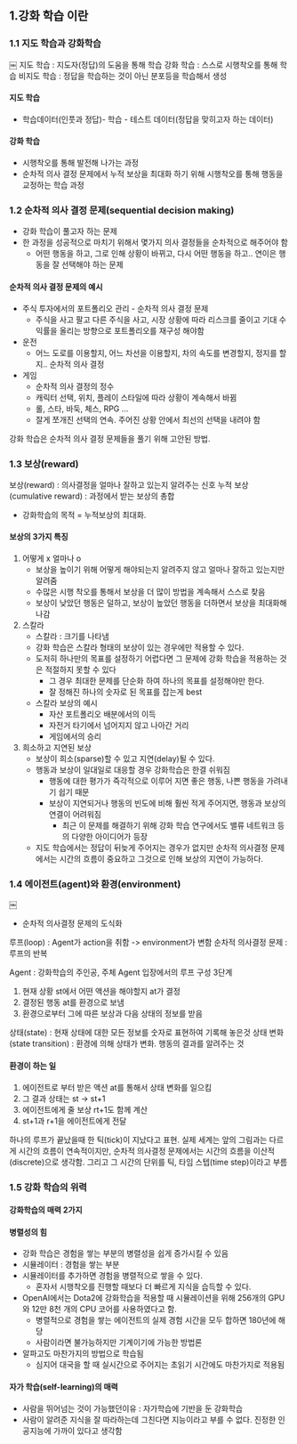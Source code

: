 ## 1.강화 학습 이란

### 1.1 지도 학습과 강화학습
￼
지도 학습 : 지도자(정답)의 도움을 통해 학습
강화 학습 : 스스로 시행착오를 통해 학습
비지도 학습 : 정답을 학습하는 것이 아닌 분포등을 학습해서 생성

#### 지도 학습
* 학습데이터(인풋과 정답)- 학습 - 테스트 데이터(정답을 맞히고자 하는 데이터)

#### 강화 학습
* 시행착오를 통해 발전해 나가는 과정
* 순차적 의사 결정 문제에서 누적 보상을 최대화 하기 위해 시행착오를 통해 행동을 교정하는 학습 과정

### 1.2 순차적 의사 결정 문제(sequential decision making)
* 강화 학습이 풀고자 하는 문제
* 한 과정을 성공적으로 마치기 위해서 몇가지 의사 결정들을 순차적으로 해주어야 함
    * 어떤 행동을 하고, 그로 인해 상황이 바뀌고, 다시 어떤 행동을 하고.. 연이은 행동을 잘 선택해야 하는 문제

#### 순차적 의사 결정 문제의 예시
* 주식 투자에서의 포트폴리오 관리 - 순차적 의사 결정 문제
    * 주식을 사고 팔고 다른 주식을 사고, 시장 상황에 따라 리스크를 줄이고 기대 수익률을 올리는 방향으로 포트폴리오를 재구성 해야함
* 운전
    * 어느 도로를 이용할지, 어느 차선을 이용할지, 차의 속도를 변경할지, 정지를 할지.. 순차적 의사 결정
* 게임
    * 순차적 의사 결정의 정수
    * 캐릭터 선택, 위치, 플레이 스타일에 따라 상황이 계속해서 바뀜
    * 롤, 스타, 바둑, 체스, RPG …
    * 잘게 쪼개진 선택의 연속. 주어진 상황 안에서 최선의 선택을 내려야 함

강화 학습은 순차적 의사 결정 문제들을 풀기 위해 고안된 방법.

### 1.3 보상(reward)

보상(reward) : 의사결정을 얼마나 잘하고 있는지 알려주는 신호
누적 보상(cumulative reward) : 과정에서 받는 보상의 총합
* 강화학습의 목적 = 누적보상의 최대화.

#### 보상의 3가지 특징
1. 어떻게 x 얼마나 o
    * 보상을 높이기 위해 어떻게 해야되는지 알려주지 않고 얼마나 잘하고 있는지만 알려줌
    * 수많은 시행 착오를 통해서 보상을 더 많이 방법을 계속해서 스스로 찾음
    * 보상이 낮았던 행동은 덜하고, 보상이 높았던 행동을 더하면서 보상을 최대화해 나감
2. 스칼라
    * 스칼라 : 크기를 나타냄
    * 강화 학습은 스칼라 형태의 보상이 있는 경우에만 적용할 수 있다.
    * 도저히 하나만의 목표를 설정하기 어렵다면 그 문제에 강화 학습을 적용하는 것은 적절하지 못할 수 있다
        * 그 경우 최대한 문제를 단순화 하여 하나의 목표를 설정해야만 한다.
        * 잘 정해진 하나의 숫자로 된 목표를 잡는게 best
    * 스칼라 보상의 예시
        * 자산 포트폴리오 배분에서의 이득
        * 자전거 타기에서 넘어지지 않고 나아간 거리
        * 게임에서의 승리
3. 희소하고 지연된 보상
    * 보상이 희소(sparse)할 수 있고 지연(delay)될 수 있다.
    * 행동과 보상이 일대일로 대응할 경우 강화학습은 한결 쉬워짐
        * 행동에 대한 평가가 즉각적으로 이루어 지면 좋은 행동, 나쁜 행동을 가려내기 쉽기 때문
        * 보상이 지연되거나 행동의 빈도에 비해 훨씬 적게 주어지면, 행동과 보상의 연결이 어려워짐
            * 최근 이 문제를 해결하기 위해 강화 학습 연구에서도 밸류 네트워크 등의 다양한 아이디어가 등장
    * 지도 학습에서는 정답이 뒤늦게 주어지는 경우가 없지만 순차적 의사결정 문제에서는 시간의 흐름이 중요하고 그것으로 인해 보상의 지연이 가능하다.

### 1.4 에이전트(agent)와 환경(environment)
￼
* 순차적 의사결정 문제의 도식화

루프(loop) : Agent가 action을 취함 -> environment가 변함
순차적 의사결정 문제 : 루프의 반복

Agent : 강화학습의 주인공, 주체
Agent 입장에서의 루프 구성 3단계
1. 현재 상황 st에서 어떤 액션을 해야할지 at가 결정
2. 결정된 행동 at를 환경으로 보냄
3. 환경으로부터 그에 따른 보상과 다음 상태의 정보를 받음

상태(state) : 현재 상태에 대한 모든 정보를 숫자로 표현하여 기록해 놓은것
상태 변화(state transition) : 환경에 의해 상태가 변화. 행동의 결과를 알려주는 것

#### 환경이 하는 일
1. 에이전트로 부터 받은 액션 at를 통해서 상태 변화를 일으킴
2. 그 결과 상태는 st -> st+1
3. 에이전트에게 줄 보상 rt+1도 함께 계산
4. st+1과 r+1을 에이전트에게 전달  

하나의 루프가 끝났을때 한 틱(tick)이 지났다고 표현.
실제 세계는 앞의 그림과는 다르게 시간의 흐름이 연속적이지만, 순차적 의사결정 문제에서는 시간의 흐름을 이산적(discrete)으로 생각함.
그리고 그 시간의 단위를 틱, 타임 스텝(time step)이라고 부름

### 1.5 강화 학습의 위력
#### 강화학습의 매력 2가지

#### 병렬성의 힘
* 강화 학습은 경험을 쌓는 부분의 병렬성을 쉽게 증가시킬 수 있음
* 시뮬레이터 : 경험을 쌓는 부분
* 시뮬레이터를 추가하면 경험을 병렬적으로 쌓을 수 있다.
    * 혼자서 시행착오를 진행할 때보다 더 빠르게 지식을 습득할 수 있다.
* OpenAI에서는 Dota2에 강화학습을 적용할 때 시뮬레이션을 위해 256개의 GPU와 12만 8천 개의 CPU 코어를 사용하였다고 함.
    * 병렬적으로 경험을 쌓는 에이전트의 실제 경험 시간을 모두 합하면 180년에 해당
    * 사람이라면 불가능하지만 기계이기에 가능한 방법론
* 알파고도 마찬가지의 방법으로 학습됨
    * 심지어 대국을 할 때 실시간으로 주어지는 초읽기 시간에도 마찬가지로 적용됨

#### 자가 학습(self-learning)의 매력
* 사람을 뛰어넘는 것이 가능했던이유 : 자가학습에 기반을 둔 강화학습
* 사람이 알려준 지식을 잘 따라하는데 그친다면 지능이라고 부를 수 없다. 진정한 인공지능에 가까이 있다고 생각함
